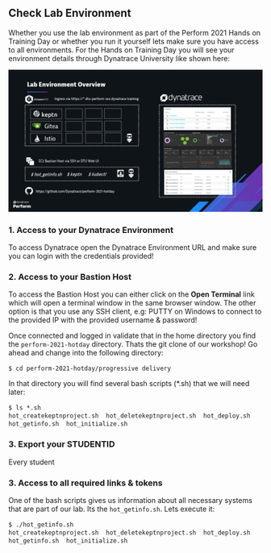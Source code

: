 ## Check Lab Environment

Whether you use the lab environment as part of the Perform 2021 Hands on Training Day or whether you run it yourself lets make sure you have access to all environments.
For the Hands on Training Day you will see your environment details through Dynatrace University like shown here:

![](../../../assets/images/laboverview.png)

### 1. Access to your Dynatrace Environment

To access Dynatrace open the Dynatrace Environment URL and make sure you can login with the credentials provided!

### 2. Access to your Bastion Host

To access the Bastion Host you can either click on the **Open Terminal** link which will open a terminal window in the same browser window.
The other option is that you use any SSH client, e.g: PUTTY on Windows to connect to the provided IP with the provided username & password!

Once connected and logged in validate that in the home directory you find the `perform-2021-hotday` directory. Thats the git clone of our workshop!
Go ahead and change into the following directory:
```console
$ cd perform-2021-hotday/progressive delivery
```

In that directory you will find several bash scripts (*.sh) that we will need later:
```console
$ ls *.sh
hot_createkeptnproject.sh  hot_deletekeptnproject.sh  hot_deploy.sh  hot_getinfo.sh  hot_initialize.sh
```

### 3. Export your STUDENTID

Every student 

### 3. Access to all required links & tokens

One of the bash scripts gives us information about all necessary systems that are part of our lab. Its the `hot_getinfo.sh`. Lets execute it:
```console
$ ./hot_getinfo.sh
hot_createkeptnproject.sh  hot_deletekeptnproject.sh  hot_deploy.sh  hot_getinfo.sh  hot_initialize.sh
```

